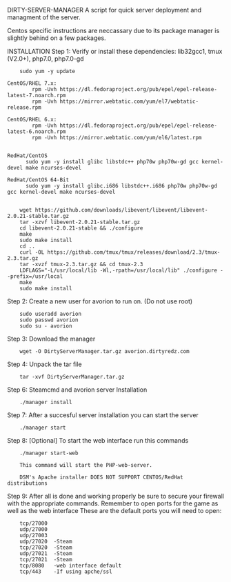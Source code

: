 DIRTY-SERVER-MANAGER
A script for quick server deployment and managment of the server.

Centos specific instructions are neccassary due to its package manager is slightly behind on a few packages.

INSTALLATION
Step 1: Verify or install these dependencies:
         lib32gcc1, tmux (V2.0+), php7.0, php7.0-gd

        sudo yum -y update

    CentOS/RHEL 7.x:
            rpm -Uvh https://dl.fedoraproject.org/pub/epel/epel-release-latest-7.noarch.rpm
            rpm -Uvh https://mirror.webtatic.com/yum/el7/webtatic-release.rpm

    CentOS/RHEL 6.x:
            rpm -Uvh https://dl.fedoraproject.org/pub/epel/epel-release-latest-6.noarch.rpm
            rpm -Uvh https://mirror.webtatic.com/yum/el6/latest.rpm


    RedHat/CentOS
          sudo yum -y install glibc libstdc++ php70w php70w-gd gcc kernel-devel make ncurses-devel

    RedHat/CentOS 64-Bit
          sudo yum -y install glibc.i686 libstdc++.i686 php70w php70w-gd gcc kernel-devel make ncurses-devel


        wget https://github.com/downloads/libevent/libevent/libevent-2.0.21-stable.tar.gz
        tar -xzvf libevent-2.0.21-stable.tar.gz
        cd libevent-2.0.21-stable && ./configure
        make
        sudo make install
        cd ..
        curl -OL https://github.com/tmux/tmux/releases/download/2.3/tmux-2.3.tar.gz
        tar -xvzf tmux-2.3.tar.gz && cd tmux-2.3
        LDFLAGS="-L/usr/local/lib -Wl,-rpath=/usr/local/lib" ./configure --prefix=/usr/local
        make
        sudo make install

Step 2: Create a new user for avorion to run on. (Do not use root)

        sudo useradd avorion
        sudo passwd avorion
        sudo su - avorion

Step 3: Download the manager

        wget -O DirtyServerManager.tar.gz avorion.dirtyredz.com

Step 4: Unpack the tar file

        tar -xvf DirtyServerManager.tar.gz

Step 6: Steamcmd and avorion server Installation

        ./manager install

Step 7: After a succesful server installation you can start the server

        ./manager start

Step 8: [Optional] To start the web interface run this commands

        ./manager start-web

        This command will start the PHP-web-server.

        DSM's Apache installer DOES NOT SUPPORT CENTOS/RedHat distributions

Step 9: After all is done and working properly be sure to secure your firewall with the appropriate commands. Remember to open ports for the game as well as the web interface
        These are the default ports you will need to open:

        tcp/27000
        udp/27000
        udp/27003
        udp/27020  -Steam
        tcp/27020  -Steam
        udp/27021  -Steam
        tcp/27021  -Steam
        tcp/8080   -web interface default
        tcp/443    -If using apche/ssl

